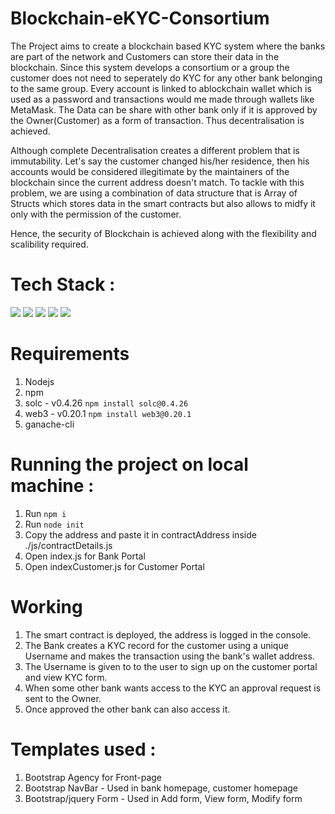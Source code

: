 # Blockchain-eKYC-Consortium

The Project aims to create a blockchain based KYC system where the banks are part of the network and Customers can store their data in the blockchain. Since this system develops a consortium or a group the customer does not need to seperately do KYC for any other bank belonging to the same group. Every account is linked to ablockchain wallet which is used as a password and transactions would me made through wallets like MetaMask. The Data can be share with other bank only if it is approved by the Owner(Customer) as a form of transaction. Thus decentralisation is achieved. 

Although complete Decentralisation creates a different problem that is immutability. Let's say the customer changed his/her residence, then his accounts would be considered illegitimate by the maintainers of the blockchain since the current address doesn't match. To tackle with this problem, we are using a combination of data structure that is Array of Structs which stores data in the smart contracts but also allows to midfy it only with the permission of the customer. 

Hence, the security of Blockchain is achieved along with the flexibility and scalibility required.

# Tech Stack :
<img  src="https://img.shields.io/badge/Node.js-339933?style=for-the-badge&logo=nodedotjs&logoColor=white" />
<img  src="https://img.shields.io/badge/HTML5-E34F26?style=for-the-badge&logo=html5&logoColor=white" />
<img  src="https://img.shields.io/badge/JavaScript-323330?style=for-the-badge&logo=javascript&logoColor=F7DF1E" />
<img  src="https://img.shields.io/badge/CSS3-1572B6?style=for-the-badge&logo=css3&logoColor=white" />
<img  src="https://img.shields.io/badge/Solidity-e6e6e6?style=for-the-badge&logo=solidity&logoColor=black" />

# Requirements
1. Nodejs
2. npm
3. solc - v0.4.26 `npm install solc@0.4.26`
4. web3 - v0.20.1 `npm install web3@0.20.1`
5. ganache-cli

# Running the project on local machine :
1. Run `npm i`
2. Run `node init`
3. Copy the address and paste it in contractAddress inside ./js/contractDetails.js
4. Open index.js for Bank Portal
5. Open indexCustomer.js for Customer Portal

# Working 
1. The smart contract is deployed, the address is logged in the console.
2. The Bank creates a KYC record for the customer using a unique Username and makes the transaction using the bank's wallet address.
3. The Username is given to to the user to sign up on the customer portal and view KYC form.
4. When some other bank wants access to the KYC an approval request is sent to the Owner.
5. Once approved the other bank can also access it.

# Templates used :
1. Bootstrap Agency for Front-page
2. Bootstrap NavBar - Used in bank homepage, customer homepage
3. Bootstrap/jquery Form - Used in Add form, View form, Modify form



